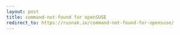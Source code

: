 ```yaml
---
layout: post
title: command-not-found for openSUSE
redirect_to: https://rusnak.io/command-not-found-for-opensuse/
---
```

